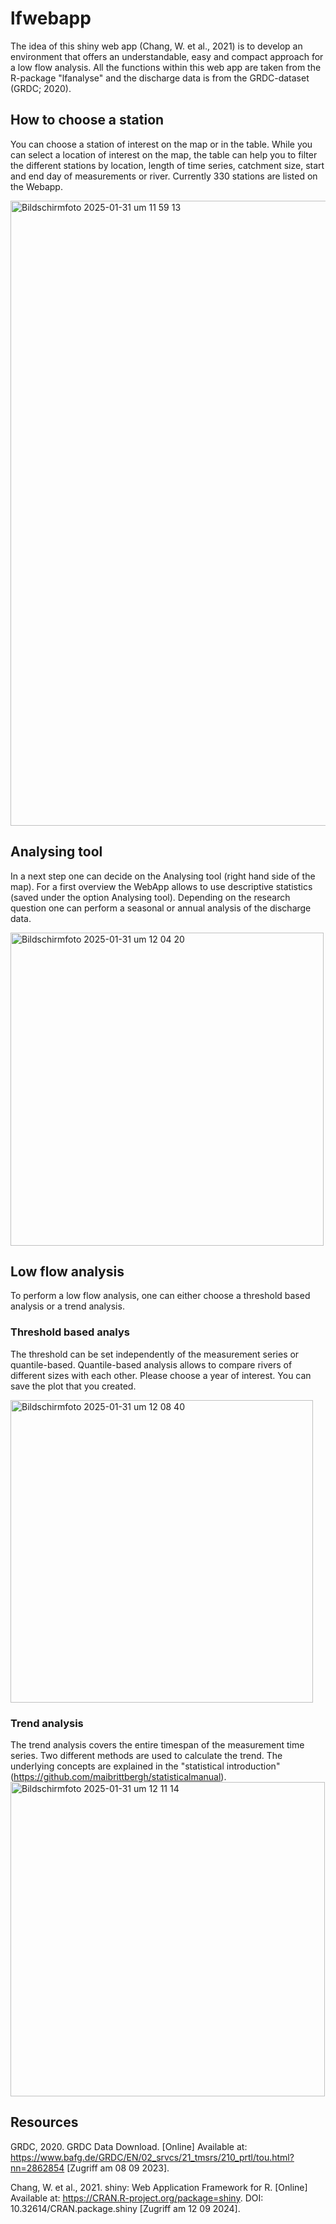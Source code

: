 # lfwebapp
The idea of this shiny web app (Chang, W. et al., 2021)  is to develop an environment that offers an understandable, easy and compact approach for a low flow analysis. All the functions within this web app are taken from the R-package "lfanalyse" and the discharge data is from the GRDC-dataset (GRDC; 2020).

## How to choose a station 
You can choose a station of interest on the map or in the table. While you can select a location of interest on the map, the table can help you to filter the different stations by location, length of time series, catchment size, start and end day of measurements or river. Currently 330 stations are listed on the Webapp. 



<img width="1000" alt="Bildschirmfoto 2025-01-31 um 11 59 13" src="https://github.com/user-attachments/assets/c1545d7c-c367-4b16-ba57-351c25e510a4" />

## Analysing tool 

In a next step one can decide on the Analysing tool (right hand side of the map). For a first overview the WebApp allows to use descriptive statistics (saved under the option Analysing tool). Depending on the research question one can perform a seasonal or annual analysis of the discharge data. 

<img width="501" alt="Bildschirmfoto 2025-01-31 um 12 04 20" src="https://github.com/user-attachments/assets/29c7f7a8-8432-4e93-9a2a-f353f278c033" />



## Low flow analysis 
To perform a low flow analysis, one can either choose a threshold based analysis or a trend analysis. 



### Threshold based analys
The threshold can be set independently of the measurement series or quantile-based. Quantile-based analysis allows to compare rivers of different sizes with each other. Please choose a year of interest. You can save the plot that you created. 



<img width="484" alt="Bildschirmfoto 2025-01-31 um 12 08 40" src="https://github.com/user-attachments/assets/6f87ce92-cf89-49d4-a6c2-29e663f39519" />


### Trend analysis 
The trend analysis covers the entire timespan of the measurement time series. Two different methods are used to calculate the trend. The underlying concepts are explained in the "statistical introduction" (https://github.com/maibrittbergh/statisticalmanual). 
<img width="503" alt="Bildschirmfoto 2025-01-31 um 12 11 14" src="https://github.com/user-attachments/assets/fd8bd230-d151-4278-b8fb-968d3285ecec" />




## Resources 
GRDC, 2020. GRDC Data Download. [Online] 
Available at: https://www.bafg.de/GRDC/EN/02_srvcs/21_tmsrs/210_prtl/tou.html?nn=2862854
[Zugriff am 08 09 2023].

Chang, W. et al., 2021. shiny: Web Application Framework for R. [Online] 
Available at: https://CRAN.R-project.org/package=shiny. DOI: 10.32614/CRAN.package.shiny
[Zugriff am 12 09 2024].

